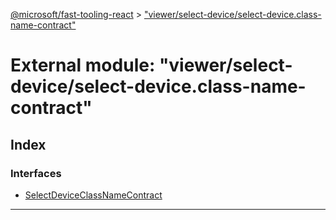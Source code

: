 [@microsoft/fast-tooling-react](../README.md) > ["viewer/select-device/select-device.class-name-contract"](../modules/_viewer_select_device_select_device_class_name_contract_.md)

# External module: "viewer/select-device/select-device.class-name-contract"

## Index

### Interfaces

* [SelectDeviceClassNameContract](../interfaces/_viewer_select_device_select_device_class_name_contract_.selectdeviceclassnamecontract.md)

---

